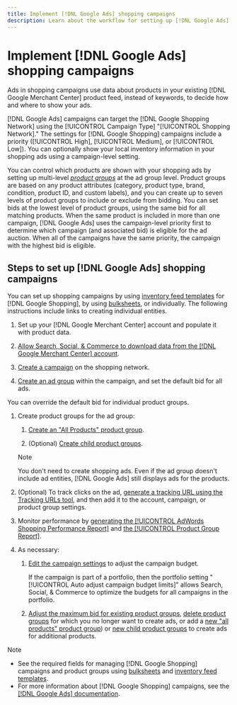 ```yaml
---
title: Implement [!DNL Google Ads] shopping campaigns
description: Learn about the workflow for setting up [!DNL Google Ads] shopping campaigns.
---
```

# Implement [!DNL Google Ads] shopping campaigns

Ads in shopping campaigns use data about products in your existing [!DNL Google Merchant Center] product feed, instead of keywords, to decide how and where to show your ads.

[!DNL Google Ads] campaigns can target the [!DNL Google Shopping Network] using the [!UICONTROL Campaign Type] "[!UICONTROL Shopping Network]." The settings for [!DNL Google Shopping] campaigns include a priority ([!UICONTROL High], [!UICONTROL Medium], or [!UICONTROL Low]). You can optionally show your local inventory information in your shopping ads using a campaign-level setting.

You can control which products are shown with your shopping ads by setting up multi-level *[product groups](/help/search-social-commerce/campaign-management/campaigns/product-group-about.md)* at the ad group level. Product groups are based on any product attributes (category, product type, brand, condition, product ID, and custom labels), and you can create up to seven levels of product groups to include or exclude from bidding. You can set bids at the lowest level of product groups, using the same bid for all matching products. When the same product is included in more than one campaign, [!DNL Google Ads] uses the campaign-level priority first to determine which campaign (and associated bid) is eligible for the ad auction. When all of the campaigns have the same priority, the campaign with the highest bid is eligible.

## Steps to set up [!DNL Google Ads] shopping campaigns

You can set up shopping campaigns by using [inventory feed templates](/help/search-social-commerce/campaign-management/inventory-feeds/inventory-feeds-about.md) for [!DNL Google Shopping], by using [bulksheets](/help/search-social-commerce/campaign-management/bulksheets/bulksheet-about.md), or individually. The following instructions include links to creating individual entities.

1. Set up your [!DNL Google Merchant Center] account and populate it with product data.

1. [Allow Search, Social, & Commerce to download data from the [!DNL Google Merchant Center] account](/help/search-social-commerce/campaign-management/accounts/merchant-account-manage.md).

1. [Create a campaign](/help/search-social-commerce/campaign-management/campaigns/campaign-manage.md) on the shopping network.

1. [Create an ad group](/help/search-social-commerce/campaign-management/campaigns/ad-group-manage.md) within the campaign, and set the default bid for all ads.

  You can override the default bid for individual product groups.

1. Create product groups for the ad group:

   1. [Create an "All Products" product group](/help/search-social-commerce/campaign-management/campaigns/product-group-manage.md).
   
   1. (Optional) [Create child product groups](/help/search-social-commerce/campaign-management/campaigns/product-group-manage.md).

   >[!NOTE]
   >You don't need to create shopping ads. Even if the ad group doesn't include ad entities, [!DNL Google Ads] still displays ads for the products.

1. (Optional) To track clicks on the ad, [generate a tracking URL using the Tracking URLs tool](/help/search-social-commerce/tools/click-tracking-url-generate.md), and then add it to the account, campaign, or product group settings.

1. Monitor performance by [generating the [!UICONTROL AdWords Shopping Performance Report]](/help/search-social-commerce/reports/management/specialty/specialty-report-generate.md) and [the [!UICONTROL Product Group Report]](/help/search-social-commerce/reports/management/basic-advanced/basic-advanced-report-generate.md).

1. As necessary:

   1. [Edit the campaign settings](/help/search-social-commerce/campaign-management/campaigns/campaign-manage.md) to adjust the campaign budget.
   
      If the campaign is part of a portfolio, then the portfolio setting "[!UICONTROL Auto adjust campaign budget limits]" allows Search, Social, & Commerce to optimize the budgets for all campaigns in the portfolio.

   1. [Adjust the maximum bid for existing product groups](/help/search-social-commerce/campaign-management/campaigns/product-group-manage.md), [delete product groups](/help/search-social-commerce/campaign-management/campaigns/product-group-manage.md) for which you no longer want to create ads, or add a [new "all products" product group](/help/search-social-commerce/campaign-management/campaigns/product-group-manage.md)) or [new child product groups](/help/search-social-commerce/campaign-management/campaigns/product-group-manage.md) to create ads for additional products.

>[!NOTE]
>
>* See the required fields for managing [!DNL Google Shopping] campaigns and product groups using [bulksheets](/help/search-social-commerce/campaign-management/bulksheets/bulksheet-data-formats/bulksheet-data-google.md) and [inventory feed templates](/help/search-social-commerce/campaign-management/inventory-feeds/ad-templates/template-google-shopping.md).
>* For more information about [!DNL Google Shopping] campaigns, see the [[!DNL Google Ads] documentation](https://support.google.com/google-ads/answer/2454022).
